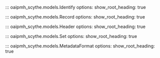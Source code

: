::: oaipmh_scythe.models.Identify
    options:
        show_root_heading: true

::: oaipmh_scythe.models.Record
    options:
        show_root_heading: true

::: oaipmh_scythe.models.Header
    options:
        show_root_heading: true

::: oaipmh_scythe.models.Set
    options:
        show_root_heading: true

::: oaipmh_scythe.models.MetadataFormat
    options:
        show_root_heading: true
